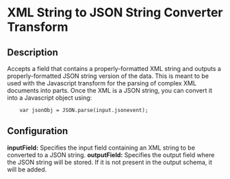 # XML String to JSON String Converter Transform


Description
-----------
Accepts a field that contains a properly-formatted XML string and 
outputs a properly-formatted JSON string version of the data. This is 
meant to be used with the Javascript transform for the parsing of 
complex XML documents into parts. Once the XML is a JSON string, you 
can convert it into a Javascript object using:

        var jsonObj = JSON.parse(input.jsonevent);


Configuration
-------------
**inputField:** Specifies the input field containing an XML string to 
be converted to a JSON string.
**outputField:** Specifies the output field where the JSON string will
be stored. If it is not present in the output schema, it will be
added.